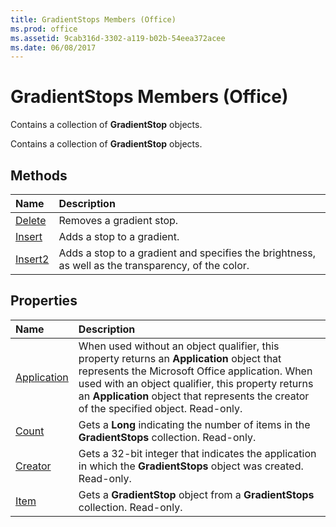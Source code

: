 ```yaml
---
title: GradientStops Members (Office)
ms.prod: office
ms.assetid: 9cab316d-3302-a119-b02b-54eea372acee
ms.date: 06/08/2017
---
```



# GradientStops Members (Office)
Contains a collection of **GradientStop** objects.

Contains a collection of **GradientStop** objects.


## Methods



|**Name**|**Description**|
|:-----|:-----|
|[Delete](gradientstops-delete-method-office.md)|Removes a gradient stop.|
|[Insert](gradientstops-insert-method-office.md)|Adds a stop to a gradient.|
|[Insert2](gradientstops-insert2-method-office.md)|Adds a stop to a gradient and specifies the brightness, as well as the transparency, of the color.|

## Properties



|**Name**|**Description**|
|:-----|:-----|
|[Application](gradientstops-application-property-office.md)|When used without an object qualifier, this property returns an **Application** object that represents the Microsoft Office application. When used with an object qualifier, this property returns an **Application** object that represents the creator of the specified object. Read-only.|
|[Count](gradientstops-count-property-office.md)|Gets a **Long** indicating the number of items in the **GradientStops** collection. Read-only.|
|[Creator](gradientstops-creator-property-office.md)|Gets a 32-bit integer that indicates the application in which the **GradientStops** object was created. Read-only.|
|[Item](gradientstops-item-property-office.md)|Gets a **GradientStop** object from a **GradientStops** collection. Read-only.|

